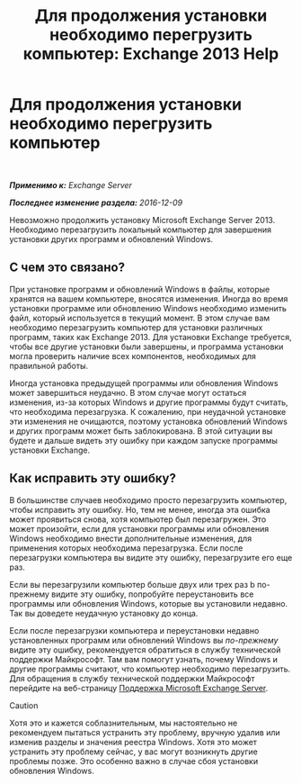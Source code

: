 ﻿---
title: 'Для продолжения установки необходимо перегрузить компьютер: Exchange 2013 Help'
TOCTitle: Для продолжения установки необходимо перегрузить компьютер
ms:assetid: f2d8e504-18c1-4b86-9b97-7654d0391b19
ms:mtpsurl: https://technet.microsoft.com/ru-ru/library/ms.exch.setupreadiness.pendingrebootwindowscomponents(v=EXCHG.150)
ms:contentKeyID: 50489463
ms.date: 04/30/2018
mtps_version: v=EXCHG.150
ms.translationtype: HT
---

# Для продолжения установки необходимо перегрузить компьютер

 

_**Применимо к:** Exchange Server_

_**Последнее изменение раздела:** 2016-12-09_

Невозможно продолжить установку Microsoft Exchange Server 2013. Необходимо перезагрузить локальный компьютер для завершения установки других программ и обновлений Windows.

## С чем это связано?

При установке программ и обновлений Windows в файлы, которые хранятся на вашем компьютере, вносятся изменения. Иногда во время установки программе или обновлению Windows необходимо изменить файл, который используется в текущий момент. В этом случае вам необходимо перезагрузить компьютер для установки различных программ, таких как Exchange 2013. Для установки Exchange требуется, чтобы все другие установки были завершены, и программа установки могла проверить наличие всех компонентов, необходимых для правильной работы.

Иногда установка предыдущей программы или обновления Windows может завершиться неудачно. В этом случае могут остаться изменения, из-за которых Windows и другие программы будут считать, что необходима перезагрузка. К сожалению, при неудачной установке эти изменения не очищаются, поэтому установка обновлений Windows и других программ может быть заблокирована. В этой ситуации вы будете и дальше видеть эту ошибку при каждом запуске программы установки Exchange.

## Как исправить эту ошибку?

В большинстве случаев необходимо просто перезагрузить компьютер, чтобы исправить эту ошибку. Но, тем не менее, иногда эта ошибка может проявиться снова, хотя компьютер был перезагружен. Это может произойти, если для установки программы или обновления Windows необходимо внести дополнительные изменения, для применения которых необходима перезагрузка. Если после перезагрузки компьютера вы видите эту ошибку, перезагрузите его еще раз.

Если вы перезагрузили компьютер больше двух или трех раз b по-прежнему видите эту ошибку, попробуйте переустановить все программы или обновления Windows, которые вы установили недавно. Так вы доведете неудачную установку до конца.

Если после перезагрузки компьютера и переустановки недавно установленных программ или обновлений Windows вы *по-прежнему* видите эту ошибку, рекомендуется обратиться в службу технической поддержки Майкрософт. Там вам помогут узнать, почему Windows и другие программы считают, что компьютер необходимо перезагрузить. Для обращения в службу технической поддержки Майкрософт перейдите на веб-страницу [Поддержка Microsoft Exchange Server](https://go.microsoft.com/fwlink/p/?linkid=525940).

> [!CAUTION]  
> Хотя это и кажется соблазнительным, мы настоятельно не рекомендуем пытаться устранить эту проблему, вручную удалив или изменив разделы и значения реестра Windows. Хотя это может устранить эту проблему сейчас, у вас могут возникнуть другие проблемы позже. Это особенно важно в случае сбоя установки обновления Windows.

